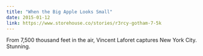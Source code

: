 ```yaml
---
title: "When the Big Apple Looks Small"
date: 2015-01-12
link: https://www.storehouse.co/stories/r3rcy-gotham-7-5k
---
```

 From 7,500 thousand feet in the air, Vincent Laforet captures New York City. Stunning.

